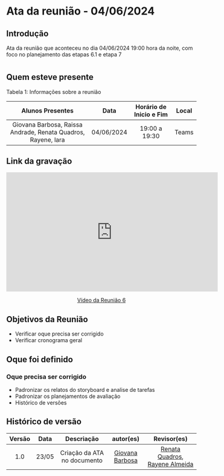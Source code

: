 # Ata da reunião - 04/06/2024

## Introdução
Ata da reunião que aconteceu no dia 04/06/2024 19:00 hora da noite, com foco no planejamento das etapas 6.1 e etapa 7
#

## Quem esteve presente

Tabela 1: Informações sobre a reunião

| Alunos Presentes       | Data | Horário de Inicio e Fim                                 | Local            |
| :--------: | :----: | :--------------------:                    | :---------------: |
|   Giovana Barbosa, Raissa Andrade, Renata Quadros, Rayene, lara | 04/06/2024 | 19:00 a 19:30 | Teams  | 

## Link da gravação

<p style="text-align: center"><iframe width="560" height="315" src="https://www.youtube.com/embed/PqNxb31MQCc " title="YouTube video player" frameborder="0" allow="accelerometer; autoplay; clipboard-write; encrypted-media; gyroscope; picture-in-picture; web-share" referrerpolicy="strict-origin-when-cross-origin" allowfullscreen></iframe></p>
<p style="text-align: center"><a href="https://youtu.be/PqNxb31MQCc " target="blanket">Vídeo da Reunião 6</a></p>

## Objetivos da Reunião

- Verificar oque precisa ser corrigido
- Verificar cronograma geral

## Oque foi definido

### Oque precisa ser corrigido
* Padronizar os relatos do storyboard e analise de tarefas
* Padronizar os planejamentos de avaliação
* Histórico de versões


## Histórico de versão
|                            Versão                             |              Data               |                    Descriação                     | autor(es)           |  Revisor(es)          |
| :----------------------------------------------------------: | :-------------------------------: | :-------------------------------------------------: | :-------------------------------: |  :-------------------------------: | 
| 1.0 |  23/05  | Criação da ATA no documento |[Giovana Barbosa ](https://github.com/gio221) | [Renata Quadros](https://github.com/Renatinha28), [Rayene Almeida](https://github.com/rayenealmeida) | 25/05|

